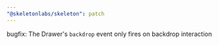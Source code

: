 ```yaml
---
"@skeletonlabs/skeleton": patch
---
```


bugfix: The Drawer's `backdrop` event only fires on backdrop interaction
